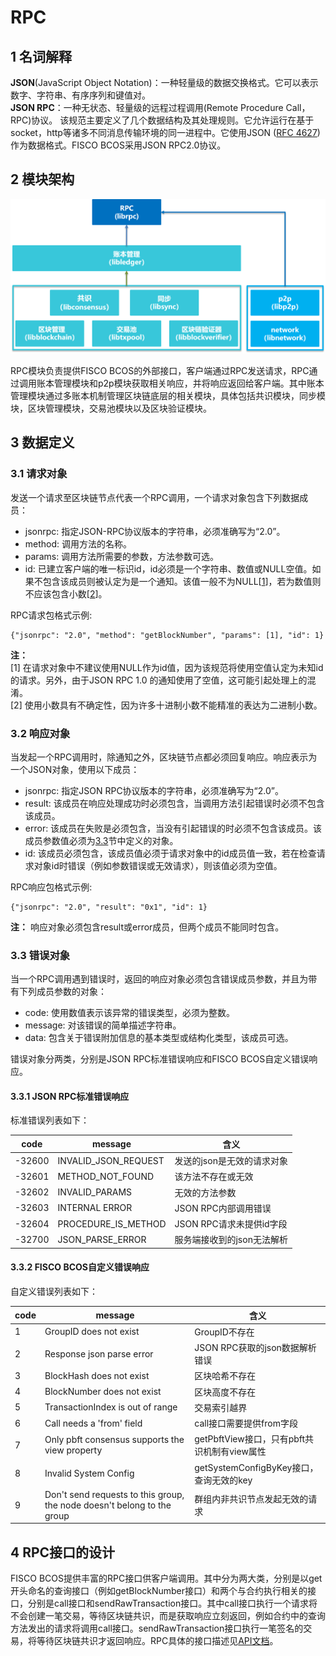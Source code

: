# RPC
## 1 名词解释
**JSON**(JavaScript Object Notation)：一种轻量级的数据交换格式。它可以表示数字、字符串、有序序列和键值对。    
**JSON RPC**：一种无状态、轻量级的远程过程调用(Remote Procedure Call， RPC)协议。 该规范主要定义了几个数据结构及其处理规则。它允许运行在基于socket，http等诸多不同消息传输环境的同一进程中。它使用JSON ([RFC 4627](http://www.ietf.org/rfc/rfc4627.txt))作为数据格式。FISCO BCOS采用JSON RPC2.0协议。

## 2 模块架构
 ![rpc.png](../../imgs/rpc.png)
 
 RPC模块负责提供FISCO BCOS的外部接口，客户端通过RPC发送请求，RPC通过调用账本管理模块和p2p模块获取相关响应，并将响应返回给客户端。其中账本管理模块通过多账本机制管理区块链底层的相关模块，具体包括共识模块，同步模块，区块管理模块，交易池模块以及区块验证模块。

## 3 数据定义
### 3.1 请求对象
发送一个请求至区块链节点代表一个RPC调用，一个请求对象包含下列数据成员：   
- jsonrpc: 指定JSON-RPC协议版本的字符串，必须准确写为“2.0”。         
- method: 调用方法的名称。          
- params: 调用方法所需要的参数，方法参数可选。             
- id: 已建立客户端的唯一标识id，id必须是一个字符串、数值或NULL空值。如果不包含该成员则被认定为是一个通知。该值一般不为NULL[[1](#id1)]，若为数值则不应该包含小数[[2](#id2)]。     

RPC请求包格式示例:
```
{"jsonrpc": "2.0", "method": "getBlockNumber", "params": [1], "id": 1}
```
**注：**       
<span id="id1">[1] 在请求对象中不建议使用NULL作为id值，因为该规范将使用空值认定为未知id的请求。另外，由于JSON RPC 1.0 的通知使用了空值，这可能引起处理上的混淆。</span>  
<span id="id2"> [2] 使用小数具有不确定性，因为许多十进制小数不能精准的表达为二进制小数。 </span>

### 3.2 响应对象
当发起一个RPC调用时，除通知之外，区块链节点都必须回复响应。响应表示为一个JSON对象，使用以下成员：
- jsonrpc: 指定JSON RPC协议版本的字符串，必须准确写为“2.0”。       
- result: 该成员在响应处理成功时必须包含，当调用方法引起错误时必须不包含该成员。       
- error: 该成员在失败是必须包含，当没有引起错误的时必须不包含该成员。该成员参数值必须为[3.3](#33-错误对象)节中定义的对象。     
- id: 该成员必须包含，该成员值必须于请求对象中的id成员值一致，若在检查请求对象id时错误（例如参数错误或无效请求），则该值必须为空值。     

RPC响应包格式示例:
```
{"jsonrpc": "2.0", "result": "0x1", "id": 1}
```
**注：**
响应对象必须包含result或error成员，但两个成员不能同时包含。

### 3.3 错误对象
当一个RPC调用遇到错误时，返回的响应对象必须包含错误成员参数，并且为带有下列成员参数的对象：

- code: 使用数值表示该异常的错误类型，必须为整数。          
- message: 对该错误的简单描述字符串。   
- data: 包含关于错误附加信息的基本类型或结构化类型，该成员可选。        

错误对象分两类，分别是JSON RPC标准错误响应和FISCO BCOS自定义错误响应。
#### 3.3.1 JSON RPC标准错误响应    
    
标准错误列表如下：  
      
|  code  |  message   |  含义 |
|---  |-----------------------|----|
|-32600  |INVALID_JSON_REQUEST |发送的json是无效的请求对象 |
|-32601  |METHOD_NOT_FOUND |该方法不存在或无效 |
|-32602  |INVALID_PARAMS |无效的方法参数 |
|-32603  |INTERNAL ERROR |JSON RPC内部调用错误 |
|-32604  |PROCEDURE_IS_METHOD |JSON RPC请求未提供id字段 |
|-32700  |JSON_PARSE_ERROR |服务端接收到的json无法解析 |

#### 3.3.2 FISCO BCOS自定义错误响应     
自定义错误列表如下：

| code  |  message   |  含义 |
| ------ | ------ | ------ |
|  1  | GroupID does not exist |GroupID不存在 |
|  2  | Response json parse error |JSON RPC获取的json数据解析错误 |
|  3  | BlockHash does not exist |区块哈希不存在 |
|  4  | BlockNumber does not exist |区块高度不存在 |
|  5  | TransactionIndex is out of range |交易索引越界 |
|  6  | Call needs a 'from' field |call接口需要提供from字段 |
|  7  | Only pbft consensus supports the view property |getPbftView接口，只有pbft共识机制有view属性 |
|  8  | Invalid System Config |getSystemConfigByKey接口，查询无效的key |
|  9  | Don't send requests to this group, the node doesn't belong to the group |群组内非共识节点发起无效的请求|


## 4 RPC接口的设计
FISCO BCOS提供丰富的RPC接口供客户端调用。其中分为两大类，分别是以get开头命名的查询接口（例如getBlockNumber接口）和两个与合约执行相关的接口，分别是call接口和sendRawTransaction接口。其中call接口执行一个请求将不会创建一笔交易，等待区块链共识，而是获取响应立刻返回，例如合约中的查询方法发出的请求将调用call接口。sendRawTransaction接口执行一笔签名的交易，将等待区块链共识才返回响应。RPC具体的接口描述见[API文档](../api.md)。
